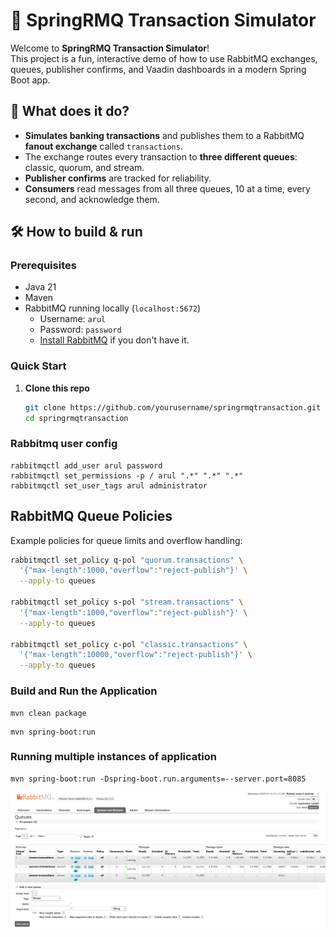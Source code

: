 # 🐇 SpringRMQ Transaction Simulator 

Welcome to **SpringRMQ Transaction Simulator**!  
This project is a fun, interactive demo of how to use RabbitMQ exchanges, queues, publisher confirms, and Vaadin dashboards in a modern Spring Boot app.

## 🚀 What does it do?

- **Simulates banking transactions** and publishes them to a RabbitMQ **fanout exchange** called `transactions`.
- The exchange routes every transaction to **three different queues**: classic, quorum, and stream.
- **Publisher confirms** are tracked for reliability.
- **Consumers** read messages from all three queues, 10 at a time, every second, and acknowledge them.
<!-- - **Vaadin UI dashboard** shows live counters for published and confirmed messages per queue. -->


## 🛠️ How to build & run

### Prerequisites

- Java 21
- Maven
- RabbitMQ running locally (`localhost:5672`)
  - Username: `arul`
  - Password: `password`
  - [Install RabbitMQ](https://www.rabbitmq.com/download.html) if you don't have it.

### Quick Start

1. **Clone this repo**
   ```sh
   git clone https://github.com/yourusername/springrmqtransaction.git
   cd springrmqtransaction
   ```

### Rabbitmq user config 

```
rabbitmqctl add_user arul password
rabbitmqctl set_permissions -p / arul ".*" ".*" ".*"
rabbitmqctl set_user_tags arul administrator
```

## RabbitMQ Queue Policies

Example policies for queue limits and overflow handling:

```sh
rabbitmqctl set_policy q-pol "quorum.transactions" \
  '{"max-length":1000,"overflow":"reject-publish"}' \
  --apply-to queues

rabbitmqctl set_policy s-pol "stream.transactions" \
  '{"max-length":1000,"overflow":"reject-publish"}' \
  --apply-to queues

rabbitmqctl set_policy c-pol "classic.transactions" \
  '{"max-length":10000,"overflow":"reject-publish"}' \
  --apply-to queues
```


### Build and Run the Application

```
mvn clean package
```

```
mvn spring-boot:run
```
### Running multiple instances of application

```
mvn spring-boot:run -Dspring-boot.run.arguments=--server.port=8085
```


![RabbitMQ Screenshot](static/rmq.png)

